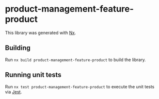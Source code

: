 # product-management-feature-product

This library was generated with [Nx](https://nx.dev).

## Building

Run `nx build product-management-feature-product` to build the library.

## Running unit tests

Run `nx test product-management-feature-product` to execute the unit tests via [Jest](https://jestjs.io).
